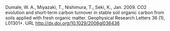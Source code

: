 Dumale, W. A., Miyazaki, T., Nishimura, T., Seki, K., Jan. 2009. CO2 evolution and short-term carbon turnover in stable soil organic carbon from soils applied with fresh organic matter. Geophysical Research Letters 36 (1), L01301+. URL http://dx.doi.org/10.1029/2008gl036436

